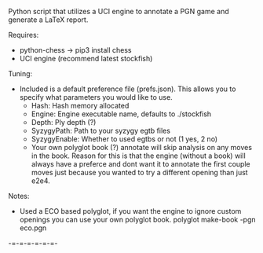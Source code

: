 Python script that utilizes a UCI engine to annotate a PGN game and generate a LaTeX report.


Requires:
* python-chess
->  pip3 install chess
* UCI engine (recommend latest stockfish)

Tuning:
* Included is a default preference file (prefs.json).  This allows you to specify what parameters
  you would like to use.
  * Hash: Hash memory allocated
  * Engine: Engine executable name, defaults to ./stockfish
  * Depth: Ply depth (?)
  * SyzygyPath: Path to your syzygy egtb files
  * SyzygyEnable: Whether to used egtbs or not (1 yes, 2 no)
  * Your own polyglot book (?) annotate will skip analysis on any moves in the book. Reason for this is that 
    the engine (without a book) will always have a preferce and dont want it to annotate the first couple moves just because 
    you wanted to try a different opening than just e2e4.



Notes:
* Used a ECO based polyglot, if you want the engine to ignore custom openings you can use your own polyglot book.
  polyglot make-book -pgn eco.pgn

-=-=-=-=-=-=-
